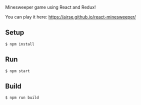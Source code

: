 Minesweeper game using React and Redux!

You can play it here: https://airse.github.io/react-minesweeper/

## Setup
```
$ npm install
```

## Run
```
$ npm start
```

## Build
```
$ npm run build
```
